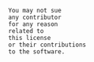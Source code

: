     You may not sue
    any contributor
    for any reason
    related to
    this license
    or their contributions
    to the software.
